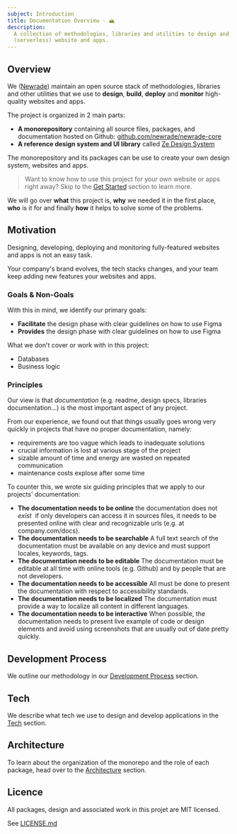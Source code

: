 ```yaml
---
subject: Introduction
title: Documentation Overview - 🏔
description:
  A collection of methodologies, libraries and utilities to design and build
  (serverless) website and apps.
---
```


<DocHeader props={props}/>

## Overview

We ([Newrade](https://newrade.ca/)) maintain an open source stack of
methodologies, libraries and other utilities that we use to **design**,
**build**, **deploy** and **monitor** high-quality websites and apps.

The project is organized in 2 main parts:

- **A monorepository** containing all source files, packages, and documentation
  hosted on Github:
  [github.com/newrade/newrade-core](https://github.com/newrade/newrade-core)
- **A reference design system and UI library** called
  [Ze Design System](http://zedesignsystem.com/)

The monorepository and its packages can be use to create your own design system,
websites and apps.

> Want to know how to use this project for your own website or apps right away?
> Skip to the [Get Started](/core-docs/get-started/) section to learn more.

We will go over **what** this project is, **why** we needed it in the first
place, **who** is it for and finally **how** it helps to solve some of the
problems.

## Motivation

Designing, developing, deploying and monitoring fully-featured websites and apps
is not an easy task.

Your company's brand evolves, the tech stacks changes, and your team keep adding
new features your websites and apps.

### Goals & Non-Goals

With this in mind, we identify our primary goals:

<ul>
  <li data-custom-bullet="🎯"><strong>Facilitate</strong> the design phase with clear guidelines on how to use Figma</li>
  <li data-custom-bullet="🎯"><strong>Provides</strong> the design phase with clear guidelines on how to use Figma</li>
</ul>

What we don't cover or work with in this project:

<ul>
  <li data-custom-bullet="⛔️">Databases</li>
  <li data-custom-bullet="⛔️">Business logic</li>
</ul>

### Principles

Our view is that _documentation_ (e.g. readme, design specs, libraries
documentation...) is the most important aspect of any project.

From our experience, we found out that things usually goes wrong very quickly in
projects that have no proper documentation, namely:

- requirements are too vague which leads to inadequate solutions
- crucial information is lost at various stage of the project
- sizable amount of time and energy are wasted on repeated communication
- maintenance costs explose after some time

To counter this, we wrote six guiding principles that we apply to our projects'
documentation:

<ul>
  <li data-custom-bullet="🌐"><strong>The documentation needs to be online</strong> the documentation does not <em>exist</em>
  &nbsp;if only developers can access it in sources files, it needs to be presented
  online with clear and recognizable urls (e.g. at company.com/docs).</li>

  <li data-custom-bullet="🔎"><strong>The documentation needs to be searchable</strong> A full text search of
the documentation must be available on any device and must support locales,
keywords, tags.</li>

  <li data-custom-bullet="✍️"><strong>The documentation needs to be editable</strong> The documentation must
be editable at all time with online tools (e.g. Github) and by people that are
not developers.</li>

  <li data-custom-bullet="♿️"><strong>The documentation needs to be accessible</strong> All must be done to
present the documentation with respect to accessibility standards.</li>

  <li data-custom-bullet="👂"><strong>The
documentation needs to be localized</strong> The documentation must provide a
way to localize all content in different languages.</li>

  <li data-custom-bullet="📲"><strong>The documentation needs to be interactive</strong> When possible, the
documentation needs to present live example of code or design elements and avoid
using screenshots that are usually out of date pretty quickly.</li>
</ul>

## Development Process

We outline our methodology in our
[Development Process](/core-docs/development-process/) section.

## Tech

We describe what tech we use to design and develop applications in the
[Tech](/core-docs/tech/) section.

## Architecture

To learn about the organization of the monorepo and the role of each package,
head over to the [Architecture](/core-docs/architecture/) section.

## Licence

All packages, design and associated work in this projet are MIT licensed.

See [LICENSE.md](https://github.com/newrade/newrade-core/blob/master/LICENSE.md)
